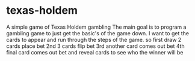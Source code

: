 # texas-holdem
A simple game of Texas Holdem gambling 
The main goal is to program a gambling game to just get the basic's of the game down. I want to get the cards to appear and run through the steps of the game.
so first draw 2 cards place bet
2nd 3 cards flip bet
3rd another card comes out bet 
4th final card comes out bet and reveal cards to see who the winner will be
